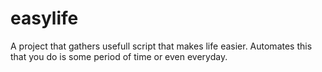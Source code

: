 # easylife
A project that gathers usefull script that makes life easier. Automates this that you do is some period of time or even everyday.
